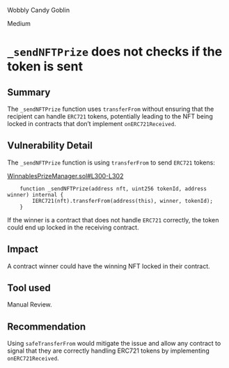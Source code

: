 Wobbly Candy Goblin

Medium

# `_sendNFTPrize` does not checks if the token is sent

## Summary
The `_sendNFTPrize` function uses `transferFrom` without ensuring that the recipient can handle `ERC721` tokens, potentially leading to the NFT being locked in contracts that don’t implement `onERC721Received`.

## Vulnerability Detail
The `_sendNFTPrize` function is using `transferFrom` to send `ERC721` tokens:

[WinnablesPrizeManager.sol#L300-L302](https://github.com/sherlock-audit/2024-08-winnables-raffles/blob/main/public-contracts/contracts/WinnablesPrizeManager.sol#L300-L302)
```solidity
    function _sendNFTPrize(address nft, uint256 tokenId, address winner) internal {
        IERC721(nft).transferFrom(address(this), winner, tokenId);
    }
```


If the winner is a contract that does not handle `ERC721` correctly, the token could end up locked in the receiving contract. 


## Impact
A contract winner could have the winning NFT locked in their contract.

## Tool used

Manual Review.

## Recommendation
Using `safeTransferFrom` would mitigate the issue and allow any contract to signal that they are correctly handling ERC721 tokens by implementing `onERC721Received`.
